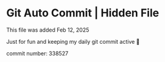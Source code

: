 # Git Auto Commit | Hidden File

This file was added Feb 12, 2025

Just for fun and keeping my daily git commit active 🤪

commit number: 338527
